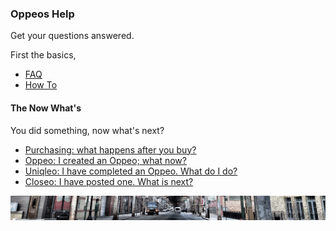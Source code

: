 ### Oppeos Help

Get your questions answered.

First the basics,

- [FAQ](/help/faq.md)
- [How To](/help/howto.md)

#### The Now What's

You did something, now what's next?

- [Purchasing: what happens after you buy?](/help/now-what/purchase.md)
- [Oppeo: I created an Oppeo; what now?](/help/now-what/oppeo.md)
- [Uniqleo: I have completed an Oppeo. What do I do?](/help/now-what/uniqleo.md)
- [Closeo: I have posted one. What is next?](/help/now-what/closeo.md)

![](/help/small-banner.jpg)
